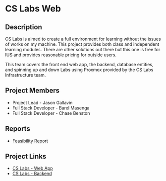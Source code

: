 # CS Labs Web

## Description
CS Labs is aimed to create a full environment for learning without the issues of works on my machine. This project 
provides both class and independent learning modules. There are other solutions out there but this one is free
for IUS and provides reasonable pricing for outside users.

This team covers the front end web app, the backend, database entities, and spinning up and down Labs using 
Proxmox provided by the CS Labs Infrastructure team. 

## Project Members

* Project Lead - Jason Gallavin 
* Full Stack Developer - Barel Masenga
* Full Stack Developer - Chase Benston 


## Reports

* [Feasibility Report](REPORTS/RF1-FeasibilityReport.pdf)

## Project Links

* [CS Labs - Web App](https://github.com/ius-csg/cslabs-webapp)
* [CS Labs - Backend](https://github.com/ius-csg/cslabs-backend)
